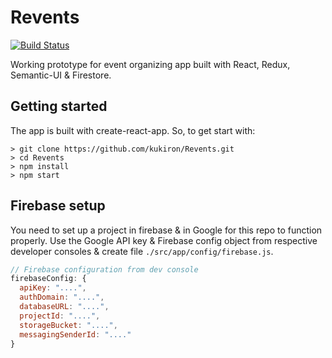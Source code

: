# Revents

[![Build Status](https://travis-ci.org/kukiron/Revents.svg?branch=master)](https://travis-ci.org/kukiron/Revents)

Working prototype for event organizing app built with React, Redux, Semantic-UI & Firestore.

## Getting started

The app is built with create-react-app. So, to get start with:

```shell
> git clone https://github.com/kukiron/Revents.git
> cd Revents
> npm install
> npm start
```

## Firebase setup

You need to set up a project in firebase & in Google for this repo to function properly. Use the Google API key & Firebase config object from respective developer consoles & create file `./src/app/config/firebase.js`.

```javascript
// Firebase configuration from dev console
firebaseConfig: {
  apiKey: "....",
  authDomain: "....",
  databaseURL: "....",
  projectId: "....",
  storageBucket: "....",
  messagingSenderId: "...."
}
```
